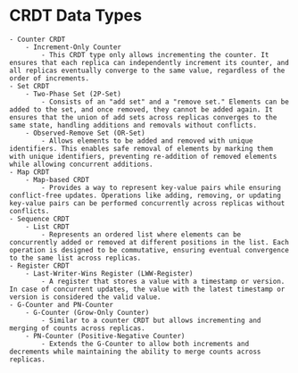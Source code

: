 # CRDT Data Types
	- Counter CRDT
		- Increment-Only Counter
			- This CRDT type only allows incrementing the counter. It ensures that each replica can independently increment its counter, and all replicas eventually converge to the same value, regardless of the order of increments.
	- Set CRDT
		- Two-Phase Set (2P-Set)
			- Consists of an "add set" and a "remove set." Elements can be added to the set, and once removed, they cannot be added again. It ensures that the union of add sets across replicas converges to the same state, handling additions and removals without conflicts.
		- Observed-Remove Set (OR-Set)
			- Allows elements to be added and removed with unique identifiers. This enables safe removal of elements by marking them with unique identifiers, preventing re-addition of removed elements while allowing concurrent additions.
	- Map CRDT
		- Map-based CRDT
			- Provides a way to represent key-value pairs while ensuring conflict-free updates. Operations like adding, removing, or updating key-value pairs can be performed concurrently across replicas without conflicts.
	- Sequence CRDT
		- List CRDT
			- Represents an ordered list where elements can be concurrently added or removed at different positions in the list. Each operation is designed to be commutative, ensuring eventual convergence to the same list across replicas.
	- Register CRDT
		- Last-Writer-Wins Register (LWW-Register)
			- A register that stores a value with a timestamp or version. In case of concurrent updates, the value with the latest timestamp or version is considered the valid value.
	- G-Counter and PN-Counter
		- G-Counter (Grow-Only Counter)
			- Similar to a counter CRDT but allows incrementing and merging of counts across replicas.
		- PN-Counter (Positive-Negative Counter)
			- Extends the G-Counter to allow both increments and decrements while maintaining the ability to merge counts across replicas.